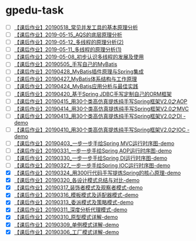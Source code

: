 # gpedu-task
- [ ] [【课后作业】20190518_常见并发工具的基本原理分析]()
- [ ] [【课后作业】2019-05-15_AQS的底层原理分析]()
- [ ] [【课后作业】2019-05-12_多线程的原理分析(2)]()
- [ ] [【课后作业】2019-05-11_多线程的原理分析(1)]()
- [ ] [【课后作业】2019-05-08_初步认识多线程的发展及使用]()
- [ ] [【课后作业】20190505_手写自己的MyBatis]()
- [ ] [【课后作业】20190428_MyBatis插件原理与Spring集成]()
- [ ] [【课后作业】20190427_MyBatis体系结构与工作原理]()
- [ ] [【课后作业】20190424_MyBatis应用分析与最佳实践]()
- [ ] [【课后作业】20190420_基于Spring JDBC手写定制自己的ORM框架]()
- [ ] [【课后作业】20190415_用30个类高仿真提炼纯手写Spring框架V2.0之AOP]()
- [ ] [【课后作业】20190414_用30个类高仿真提炼纯手写Spring框架V2.0之MVC]()
- [ ] [【课后作业】20190413_用30个类高仿真提炼纯手写Spring框架V2.0之DI
-demo](https://github.com/bobit/gpedu-task/tree/master/demo-spring-mini)
- [ ] [【课后作业】20190410_用30个类高仿真提炼纯手写Spring框架V2.0之IOC
-demo](https://github.com/bobit/gpedu-task/tree/master/demo-spring-mini)
- [ ] [【课后作业】20190403_一步一步手绘Spring MVC运行时序图-demo]()
- [ ] [【课后作业】20190331_一步一步手绘Spring AOP运行时序图-demo]()
- [ ] [【课后作业】20190330_一步一步手绘Spring DI运行时序图-demo]()
- [ ] [【课后作业】20190327_一步一步手绘Spring IOC运行时序图-demo]()
- [x] [【课后作业】20190324_用300行代码手写提炼Spring的核心原理-demo](https://github.com/bobit/gpedu-task/tree/master/demo-spring)
- [x] [【课后作业】20190320_各设计模式总结与对比-demo](https://github.com/bobit/gpedu-task/tree/master/demo-designpattern)
- [x] [【课后作业】20190317_装饰者模式及观察者模式-demo](https://github.com/bobit/gpedu-task/tree/master/demo-designpattern/src/main/java/com/demo/designpattern/decorator)
- [x] [【课后作业】20190316_模板模式及适配器模式-demo](https://github.com/bobit/gpedu-task/tree/master/demo-designpattern/src/main/java/com/demo/designpattern/adapter)
- [x] [【课后作业】20190313_委派模式及策略模式-demo](https://github.com/bobit/gpedu-task/tree/master/demo-designpattern/src/main/java/com/demo/designpattern/strategy)
- [x] [【课后作业】20190311_深度分析代理模式-demo](https://github.com/bobit/gpedu-task/tree/master/demo-designpattern/src/main/java/com/demo/designpattern/proxy)
- [x] [【课后作业】20190310_原型模式详解-demo](https://github.com/bobit/gpedu-task/tree/master/demo-designpattern/src/main/java/com/demo/designpattern/prototype)
- [x] [【课后作业】20190309_单例模式详解-demo](https://github.com/bobit/gpedu-task/tree/master/demo-designpattern/src/main/java/com/demo/designpattern/singleton)
- [x] [【课后作业】20190306_工厂模式详解-demo](https://github.com/bobit/gpedu-task/tree/master/demo-designpattern/src/main/java/com/demo/designpattern/factorymethod)

